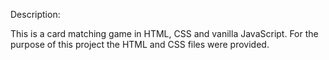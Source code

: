 Description:

This is a card matching game in HTML, CSS and vanilla JavaScript.
For the purpose of this project the HTML and CSS files were provided.
